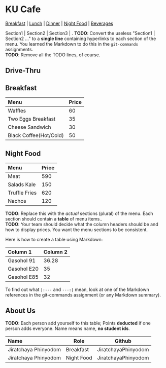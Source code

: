 # KU Cafe

[Breakfast](#Breakfast) | [Lunch](#Lunch) | [Dinner](#Dinner) | [Night Food](#Nigth-Food) | [Beverages](#Beverages)

Section1 | Section2 | Section3 | .
**TODO**: Convert the useless "Section1 | Section2 ..." to a **single line** containing hyperlinks to each section of the menu.
You learned the Markdown to do this in the `git-commands` assignments.    
**TODO**: Remove all the TODO lines, of course.

## Drive-Thru


## Breakfast

| Menu               | Price |
|:-------------------|-------|
| Waffles            | 60    |
| Two Eggs Breakfast | 35    |
| Cheese Sandwich    | 30    |
| Black Coffee(Hot/Cold)     | 50    |

## Night Food

| Menu                      | Price |
|:--------------------------|-------|
| Meat                      | 590   |
| Salads Kale               | 150   |
| Truffle Fries             | 620   |
| Nachos                    | 120   |

**TODO**: Replace this with the *actual* sections (plural) of the menu.  Each section should contain a **table** of menu items..    
**TODO**: Your team should decide what the column headers should be and how to display prices. You want the menu sections to be consistent.

Here is how to create a table using Markdown:

| Column 1                 | Column 2 |
|:-------------------------|----------|
| Gasohol 91               | 36.28    |
| Gasohol E20              | 35       |
| Gasohol E85              | 32       |

To find out what `|:---` and `---:|` mean, look at one of the Markdown references in the git-commands assignment 
(or any Markdown summary).

## About Us

**TODO**: Each person add yourself to this table; Points **deducted** if one person adds everyone. Name means name, **no student ids**.

| Name      | Role      | Github          |
|:----------|-----------|-----------------|
| Jiratchaya Phinyodom | Breakfast | JiratchayaPhinyodom |
| Jiratchaya Phinyodom | Night Food | JiratchayaPhinyodom |

